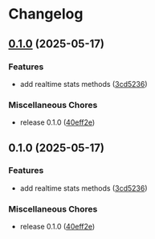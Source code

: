 # Changelog

## [0.1.0](https://github.com/k0va1/taboola_api/compare/taboola_api-v0.1.0...taboola_api/v0.1.0) (2025-05-17)


### Features

* add realtime stats methods ([3cd5236](https://github.com/k0va1/taboola_api/commit/3cd5236dcb4f9e93f84d81380952db4dae65c25b))


### Miscellaneous Chores

* release 0.1.0 ([40eff2e](https://github.com/k0va1/taboola_api/commit/40eff2e008efca6a2dfb939fc51852c3dd56a828))

## 0.1.0 (2025-05-17)


### Features

* add realtime stats methods ([3cd5236](https://github.com/k0va1/taboola_api/commit/3cd5236dcb4f9e93f84d81380952db4dae65c25b))


### Miscellaneous Chores

* release 0.1.0 ([40eff2e](https://github.com/k0va1/taboola_api/commit/40eff2e008efca6a2dfb939fc51852c3dd56a828))
